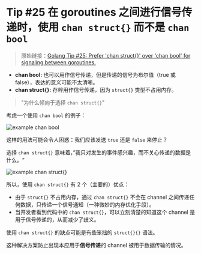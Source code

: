 # Tip #25 在 goroutines 之间进行信号传递时，使用 `chan struct{}` 而不是 `chan bool`

> 原始链接：[Golang Tip #25: Prefer 'chan struct{}' over 'chan bool' for signaling between goroutines.](https://twitter.com/func25/status/1759526542877839447)

- **chan bool:** 也可以用作信号传递，但是传递的信号为布尔值（true 或 false），表达的意义可能不太清晰。
- **chan struct{}:** 存粹用作信号传递，因为 `struct{}` 类型不占用内存。

> "为什么倾向于选择 `chan struct{}`"

考虑一个使用 `chan bool` 的例子：

![example chan bool](./images/025/025_01.png)

这样的用法可能会令人困惑：我们应该发送 `true` 还是 `false` 来停止？

选择 `chan struct{}` 意味着，”我只对发生的事件感兴趣，而不关心传递的数据是什么。“

![example chan struct{}](./images/025/025_02.png)

所以，使用 `chan struct{}` 有 2 个（主要的）优点：

- 由于 `struct{}` 不占用内存，通过 `chan struct{}` 不会在 channel 之间传递任何数据，只传递一个信号通知（一种微妙的内存优化手段）。
- 当开发者看到代码中的 `chan struct{}`，可以立刻清楚的知道这个 channel 是用于信号传递的，从而减少了歧义。

使用 `chan struct{}` 的缺点可能是有些笨拙的 `struct{}{}` 语法。

这种解决方案防止出现本应用于**信号传递**的 channel 被用于数据传输的情况。
